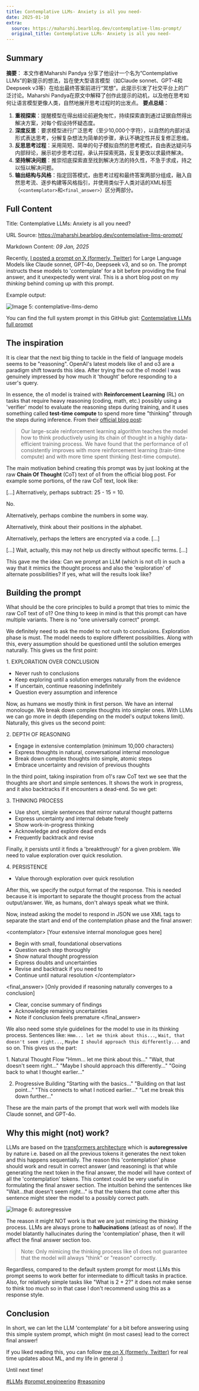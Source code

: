 ```yaml
---
title: Contemplative LLMs- Anxiety is all you need-
date: 2025-01-10
extra:
  source: https://maharshi.bearblog.dev/contemplative-llms-prompt/
  original_title: Contemplative LLMs- Anxiety is all you need-
---
```

## Summary
**摘要**：
本文作者Maharshi Pandya 分享了他设计一个名为“Contemplative LLMs”的新提示的想法，旨在使大型语言模型（如Claude sonnet、GPT-4和Deepseek v3等）在给出最终答案前进行“冥想”。此提示引发了社交平台上的广泛讨论。Maharshi Pandya在原文中解释了创作此提示的动机，以及他在思考如何让语言模型更像人类，自然地展开思考过程时的出发点。
**要点总结**：
1. **重视探索**：提醒模型在得出结论前避免匆忙，持续探索直到通过证据自然得出解决方案，对每个假设持怀疑态度。
2. **深度反思**：要求模型进行广泛思考（至少10,000个字符），以自然的内部对话形式表达思考，分解复杂想法为简单的步骤，承认不确定性并反复修正思维。
3. **反思思考过程**：采用简短、简单的句子模拟自然的思考模式，自由表达疑问与内部辩论，展示初步思考过程，承认并探索死路，反复更改以求最终解决。
4. **坚持解决问题**：推崇彻底探索直至找到解决方法的持久性，不急于求成，持之以恒以解决问题。
5. **输出结构与风格**：指定回答模式，由思考过程和最终答案两部分组成，融入自然思考流、逐步构建等风格指引，并使用类似于人类对话的XML标签（`<contemplator>`和`<final_answer>`）区分两部分。
## Full Content
Title: Contemplative LLMs: Anxiety is all you need?

URL Source: https://maharshi.bearblog.dev/contemplative-llms-prompt/

Markdown Content:
_09 Jan, 2025_

Recently, [I posted a prompt on X (formerly, Twitter)](https://x.com/mrsiipa/status/1876253176963493889) for Large Language Models like Claude sonnet, GPT-4o, Deepseek v3, and so on. The prompt instructs these models to 'contemplate' for a bit before providing the final answer, and it unexpectedly went viral. This is a short blog post on my _thinking_ behind coming up with this prompt.

Example output:

![Image 5: contemplative-llms-demo](https://raw.githubusercontent.com/Maharshi-Pandya/bearblogs/refs/heads/master/contemplative-llms/media/demo.png)

You can find the full system prompt in this GitHub gist: [Contemplative LLMs full prompt](https://gist.github.com/Maharshi-Pandya/4aeccbe1dbaa7f89c182bd65d2764203)

The inspiration
---------------

It is clear that the next big thing to tackle in the field of language models seems to be "reasoning". OpenAI's latest models like o1 and o3 are a paradigm shift towards this idea. After trying the out the o1 model I was genuinely impressed by how much it 'thought' before responding to a user's query.

In essence, the o1 model is trained with **Reinforcement Learning** (RL) on tasks that require heavy reasoning (coding, math, etc.) possibly using a 'verifier' model to evaluate the reasoning steps during training, and it uses something called **test-time compute** to spend more time "thinking" through the steps during inference. From their [official blog post](https://openai.com/index/learning-to-reason-with-llms/):

> Our large-scale reinforcement learning algorithm teaches the model how to think productively using its chain of thought in a highly data-efficient training process. We have found that the performance of o1 consistently improves with more reinforcement learning (train-time compute) and with more time spent thinking (test-time compute).

The main motivation behind creating this prompt was by just looking at the raw **Chain Of Thought** (CoT) text of o1 from the official blog post. For example some portions, of the raw CoT text, look like:

\[...\]
Alternatively, perhaps subtract: 25 - 15 = 10.

No.

Alternatively, perhaps combine the numbers in some way.

Alternatively, think about their positions in the alphabet.

Alternatively, perhaps the letters are encrypted via a code. 
\[...\]

\[...\]
Wait, actually, this may not help us directly without specific terms.
\[...\]

This gave me the idea: Can we prompt an LLM (which is not o1) in such a way that it mimics the thought process and also the 'exploration' of alternate possibilities? If yes, what will the results look like?

Building the prompt
-------------------

What should be the core principles to build a prompt that tries to mimic the raw CoT text of o1? One thing to keep in mind is that this prompt can have multiple variants. There is no "one universally correct" prompt.

We definitely need to ask the model to not rush to conclusions. Exploration phase is must. The model needs to explore different possibilities. Along with this, every assumption should be questioned until the solution emerges naturally. This gives us the first point:

1\. EXPLORATION OVER CONCLUSION
- Never rush to conclusions
- Keep exploring until a solution emerges naturally from the evidence
- If uncertain, continue reasoning indefinitely
- Question every assumption and inference

Now, as humans we mostly think in first person. We have an internal monolouge. We break down complex thoughts into simpler ones. With LLMs we can go more in depth (depending on the model's output tokens limit). Naturally, this gives us the second point:

2\. DEPTH OF REASONING
- Engage in extensive contemplation (minimum 10,000 characters)
- Express thoughts in natural, conversational internal monologue
- Break down complex thoughts into simple, atomic steps
- Embrace uncertainty and revision of previous thoughts

In the third point, taking inspiration from o1's raw CoT text we see that the thoughts are short and simple sentences. It shows the work in progress, and it also backtracks if it encounters a dead-end. So we get:

3\. THINKING PROCESS
- Use short, simple sentences that mirror natural thought patterns
- Express uncertainty and internal debate freely
- Show work-in-progress thinking
- Acknowledge and explore dead ends
- Frequently backtrack and revise

Finally, it persists until it finds a 'breakthrough' for a given problem. We need to value exploration over quick resolution.

4\. PERSISTENCE
- Value thorough exploration over quick resolution

After this, we specify the output format of the response. This is needed because it is important to separate the thought process from the actual output/answer. We, as humans, don't always speak what we think.

Now, instead asking the model to respond in JSON we use XML tags to separate the start and end of the contemplation phase and the final answer:

<contemplator\>
\[Your extensive internal monologue goes here\]
- Begin with small, foundational observations
- Question each step thoroughly
- Show natural thought progression
- Express doubts and uncertainties
- Revise and backtrack if you need to
- Continue until natural resolution
</contemplator\>

<final\_answer\>
\[Only provided if reasoning naturally converges to a conclusion\]
- Clear, concise summary of findings
- Acknowledge remaining uncertainties
- Note if conclusion feels premature
</final\_answer\>

We also need some style guidelines for the model to use in its thinking process. Sentences like: `Hmm... let me think about this...`, `Wait, that doesn't seem right...`, `Maybe I should approach this differently...` and so on. This gives us the part:

1\. Natural Thought Flow
"Hmm... let me think about this..."
"Wait, that doesn't seem right..."
"Maybe I should approach this differently..."
"Going back to what I thought earlier..."

2. Progressive Building
"Starting with the basics..."
"Building on that last point..."
"This connects to what I noticed earlier..."
"Let me break this down further..."

These are the main parts of the prompt that work well with models like Claude sonnet, and GPT-4o.

Why this might (not) work?
--------------------------

LLMs are based on the [transformers architecture](https://arxiv.org/abs/1706.03762) which is **autoregressive** by nature i.e. based on all the previous tokens it generates the next token and this happens sequentially. The reason this 'contemplation' phase should work and result in correct answer (and reasoning) is that while generating the next token in the final answer, the model will have context of all the 'contemplation' tokens. This context could be very useful in formulating the final answer section. The intuition behind the sentences like "Wait...that doesn't seem right..." is that the tokens that come after this sentence might steer the model to a possibly correct path.

![Image 6: autoregressive](https://raw.githubusercontent.com/Maharshi-Pandya/bearblogs/refs/heads/master/contemplative-llms/media/autoregressive.png)

The reason it might NOT work is that we are just mimicing the thinking process. LLMs are always prone to **hallucinations** (atleast as of now). If the model blatantly hallucinates during the 'contemplation' phase, then it will affect the final answer section too.

> Note: Only mimicing the thinking process like o1 does not guarantee that the model will always "think" or "reason" correctly.

Regardless, compared to the default system prompt for most LLMs this prompt seems to work better for intermediate to difficult tasks in practice. Also, for relatively simple tasks like "What is 2 + 2?" it does not make sense to think too much so in that case I don't recommend using this as a response style.

Conclusion
----------

In short, we can let the LLM 'contemplate' for a bit before answering using this simple system prompt, which might (in most cases) lead to the correct final answer!

If you liked reading this, you can follow [me on X (formerly, Twitter)](https://x.com/mrsiipa) for real time updates about ML, and my life in general :)

Until next time!

[#LLMs](https://maharshi.bearblog.dev/blog/?q=LLMs) [#prompt engineering](https://maharshi.bearblog.dev/blog/?q=prompt%20engineering) [#reasoning](https://maharshi.bearblog.dev/blog/?q=reasoning)

